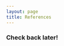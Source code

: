 ```yaml
---
layout: page
title: References
---
```


### Check back later!

<!-- ### Augmented Fabrication
Mueller, Stefanie, Anna Seufert, Huaishu Peng, Robert Kovacs, Kevin Reuss, François Guimbretière, and Patrick Baudisch. 2019. “FormFab: Continuous Interactive Fabrication.”

Jahn, Gwyllim, Cameron Newnham, Nick van den Berg, Melissa Iraheta, and Jackson Wells. 2020. “Holographic Construction.” In Impact: Design With All Senses, 314–24. Springer International Publishing

Mitterberger, Daniela, Kathrin Dörfler, Timothy Sandy, Foteini Salveridou, Marco Hutter, Fabio Gramazio, and Matthias Kohler. 2020. “Augmented Bricklaying: Human–Machine Interaction for in Situ Assembly of Complex Brickwork Using Object-Aware Augmented Reality.” Construction Robotics 4 (3–4): 151–61. https://doi.org/10.1007/s41693-020-00035-8.

Atanasova, Lidia, Daniela Mitterberger, Timothy Sandy, Fabio Gramazio, Matthias Kohler, and Kathrin Dörfler. 2020. “Prototype As Artefact - Design Tool for Open-Ended Collaborative Assembly Processes.” ACADIA 2020.

### Making Grammars
Knight, Terry, and George Stiny. 2015. “Making Grammars: From Computing with Shapes to Computing with Things.” Design Studies 41: 8–28. https://doi.org/10.1016/j.destud.2015.08.006.

Knight, Terry. 2017. “Craft, Performance, and Grammars.” 2nd International Workshop on Cultural DNA, KAIST, Daejoen, South Korea.

### Human-Robot Teams
Haddadin, Sami, Michael Suppa, Stefan Fuchs, Tim Bodenmüller, Alin Albu-Schäffer, and Gerd Hirzinger. 2011. “Towards the Robotic Co-Worker,” 261–82. https://doi.org/10.1007/978-3-642-19457-3_16.

Han, Isla Xi, Forrest Meggers, and Stefana Parascho. 2021. “Bridging the Collectives: A Review of Collective Human–Robot Construction.” International Journal of Architectural Computing 19 (4): 512–31. https://doi.org/10.1177/14780771211025153.

### Object Tracking
Sandy, Timothy, and Jonas Buchli. 2018. “Object-Based Visual-Inertial Tracking for Additive Fabrication.” IEEE Robotics and Automation Letters 3. https://ieeexplore.ieee.org/stamp/stamp.jsp?tp=&arnumber=8270591.

### Reciprocal Frames
Song, Peng, Chi-Wing Fu, Prashant Goswami, Jianmin Zheng, Niloy J. Mitra, and Daniel Cohen-Or. 2013. “Reciprocal Frame Structures Made Easy.” ACM Transactions on Graphics 32 (4): 1–13. https://doi.org/10.1145/2461912.2461915. -->



